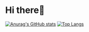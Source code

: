 # Hi there👋
[![Anurag's GitHub stats](https://github-readme-stats.vercel.app/api?username=toviaferna&theme=dark)](https://github.com/anuraghazra/github-readme-stats)
[![Top Langs](https://github-readme-stats.vercel.app/api/top-langs/?username=toviaferna&theme=dark&langs_count=3)](https://github.com/anuraghazra/github-readme-stats)
